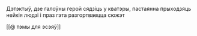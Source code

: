 
Дэтэктыў, дзе галоўны герой сядзіць у кватэры, пастаянна прыходзяць нейкія людзі і праз гэта разгортваецца сюжэт

[[@ тэмы для эсэяў]]
